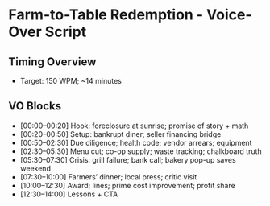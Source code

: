 # Farm-to-Table Redemption - Voice-Over Script

## Timing Overview
- Target: 150 WPM; ~14 minutes

## VO Blocks
- [00:00–00:20] Hook: foreclosure at sunrise; promise of story + math
- [00:20–00:50] Setup: bankrupt diner; seller financing bridge
- [00:50–02:30] Due diligence; health code; vendor arrears; equipment
- [02:30–05:30] Menu cut; co-op supply; waste tracking; chalkboard truth
- [05:30–07:30] Crisis: grill failure; bank call; bakery pop-up saves weekend
- [07:30–10:00] Farmers’ dinner; local press; critic visit
- [10:00–12:30] Award; lines; prime cost improvement; profit share
- [12:30–14:00] Lessons + CTA
